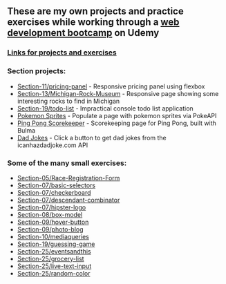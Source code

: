 ## These are my own projects and practice exercises while working through a [web development bootcamp](https://www.udemy.com/course/the-web-developer-bootcamp/) on Udemy

### <ins>Links for projects and exercises</ins>

### Section projects:

-   [Section-11/pricing-panel](https://mattje.github.io/Udemy-Web-Dev-Bootcamp/Section-11/pricing-panel.html) - Responsive pricing panel using flexbox
-   [Section-13/Michigan-Rock-Museum](#) - Responsive page showing some interesting rocks to find in Michigan
-   [Section-19/todo-list](https://mattje.github.io/Udemy-Web-Dev-Bootcamp/Section-19/todo-list.html) - Impractical console todo list application
-   [Pokemon Sprites](https://mattje.github.io/Udemy-Web-Dev-Bootcamp/pokemon/index.html) - Populate a page with pokemon sprites via PokeAPI
-   [Ping Pong Scorekeeper](https://mattje.github.io/Udemy-Web-Dev-Bootcamp/ScoreKeeper/scorekeeper.html) - Scorekeeping page for Ping Pong, built with Bulma
-   [Dad Jokes](https://mattje.github.io/Udemy-Web-Dev-Bootcamp/Section-28/dadjokes.html) - Click a button to get dad jokes from the icanhazdadjoke.com API

### Some of the many small exercises:

-   [Section-05/Race-Registration-Form](https://mattje.github.io/Udemy-Web-Dev-Bootcamp/Section-05/Race-Registration-Form.html)
-   [Section-07/basic-selectors](https://mattje.github.io/Udemy-Web-Dev-Bootcamp/Section-07/basic-selectors.html)
-   [Section-07/checkerboard](https://mattje.github.io/Udemy-Web-Dev-Bootcamp/Section-07/checkerboard.html)
-   [Section-07/descendant-combinator](https://mattje.github.io/Udemy-Web-Dev-Bootcamp/Section-07/descendant-combinator.html)
-   [Section-07/hipster-logo](https://mattje.github.io/Udemy-Web-Dev-Bootcamp/Section-07/hipster-logo.html)
-   [Section-08/box-model](https://mattje.github.io/Udemy-Web-Dev-Bootcamp/Section-08/box-model.html)
-   [Section-09/hover-button](https://mattje.github.io/Udemy-Web-Dev-Bootcamp/Section-09/hover-button.html)
-   [Section-09/photo-blog](https://mattje.github.io/Udemy-Web-Dev-Bootcamp/Section-09/photo-blog.html)
-   [Section-10/mediaqueries](https://mattje.github.io/Udemy-Web-Dev-Bootcamp/Section-10/mediaqueries.html)
-   [Section-19/guessing-game](https://mattje.github.io/Udemy-Web-Dev-Bootcamp/Section-19/guessing-game.html)
-   [Section-25/eventsandthis](https://mattje.github.io/Udemy-Web-Dev-Bootcamp/Section-25/eventsandthis.html)
-   [Section-25/grocery-list](https://mattje.github.io/Udemy-Web-Dev-Bootcamp/Section-25/exercise-61.html)
-   [Section-25/live-text-input](https://mattje.github.io/Udemy-Web-Dev-Bootcamp/Section-25/exercise-62.html)
-   [Section-25/random-color](https://mattje.github.io/Udemy-Web-Dev-Bootcamp/Section-25/random-color.html)

